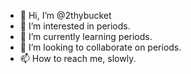 - 👋 Hi, I’m @2thybucket
- 👀 I’m interested in periods.
- 🌱 I’m currently learning periods.
- 💞️ I’m looking to collaborate on periods.
- 📫 How to reach me, slowly.

<!---
2thybucket/2thybucket is a ✨ special ✨ repository because its `README.md` (this file) appears on your GitHub profile.
You can click the Preview link to take a look at your changes.
--->
